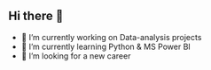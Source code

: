 ## Hi there 👋

- 🔭 I’m currently working on Data-analysis projects
- 🌱 I’m currently learning Python & MS Power BI
- 🤔 I’m looking for a new career


<!--
**oranpleLHR/oranpleLHR** is a ✨ _special_ ✨ repository because its `README.md` (this file) appears on your GitHub profile.

Here are some ideas to get you started:

- 🔭 I’m currently working on ...
- 🌱 I’m currently learning ...
- 👯 I’m looking to collaborate on ...
- 🤔 I’m looking for help with ...
- 💬 Ask me about ...
- 📫 How to reach me: ...
- 😄 Pronouns: ...
- ⚡ Fun fact: ...
-->
